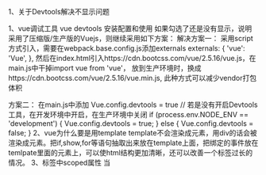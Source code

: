 1、关于Devtools解决不显示问题
 
1、vue调试工具 vue devtools 安装配置和使用
如果勾选了还是没有显示，说明采用了压缩版/生产版的Vuejs，则继续采用如下方案：
解决方案一：
采用script方式引入，需要在webpack.base.config.js添加externals
externals: {
   'vue': 'Vue',
},
然后在index.html引入https://cdn.bootcss.com/vue/2.5.16/vue.js，在main.js中干掉import vue from 'vue'，
放到生产环境时，换成https://cdn.bootcss.com/vue/2.5.16/vue.min.js,
此种方式可以减少vendor打包体积
 
方案二：
在main.js中添加
Vue.config.devtools = true
// 若是没有开启Devtools工具，在开发环境中开启，在生产环境中关闭
if (process.env.NODE_ENV == 'development') {
   Vue.config.devtools = true;
} else {
   Vue.config.devtools = false;
}
2、vue为什么要是用template
template不会渲染成元素，用div的话会被渲染成元素。把if,show,for等语句抽取出来放在template上面，把绑定的事件放在temlpate里面的元素上，可以使html结构更加清晰，还可以改善一个标签过长的情况。
3、标签中scoped属性
当 <style> 标签有 scoped 属性时，它的CSS 只作用于当前组件中的元素。

Vue父子间通信
语雀文档：https://www.yuque.com/docs/share/4167c387-2ef3-4cf4-bacc-6d2e6d2251d2?# 《学习笔记》

vscode链接Git初始化
 git config --global user.email "you@example.com"
  git config --global user.name "Your Name"


1.完成培训视频学习，并撰写相关学习笔记0708强国培训学习笔记 。
2.完成培训考试。
3.雏鹰4班分享环节代表小组，制作售后模块分享PPT并完成售后模块的分享。
4.详解vue中的ref和$refs的使用：
目的：获取dom
$("#id").text('xxx')   // 使用Jquery
document.getElementById("id")  // 使用原生Dom
使用VUE:通过在dom或组件上面注册ref，然后使用对象refs来进行调用。（）
尽管存在 prop 和事件，有的时候你仍可能需要在 JavaScript 里直接访问一个子组件。为了达到这个目的，你可以通过 ref 这个 attribute 为子组件赋予一个 ID 引用。例如：
<base-input ref="usernameInput"></base-input>
现在在你已经定义了这个 ref 的组件里，你可以使用：
this.$refs.usernameInput
来访问这个 <base-input> 实例，以便不时之需。比如程序化地从一个父级组件聚焦这个输入框。在刚才那个例子中，该 <base-input> 组件也可以使用一个类似的 ref 提供对内部这个指定元素的访问，例如：
<input ref="input">
甚至可以通过其父级组件定义方法：
methods: {
  // 用来从父级组件聚焦输入框
  focus: function () {
    this.$refs.input.focus()
  }
}
这样就允许父级组件通过下面的代码聚焦 <base-input> 里的输入框：
this.$refs.usernameInput.focus()

// 备份二
 // 供应商名称
            <el-table-column prop="providerName" :label="$t('purchaseProvider.supplierName')"
                             align="center" width="150" sortable>
            </el-table-column>
            // 供应商编号
            <el-table-column prop="providerNo" :label="$t('purchaseProvider.supplierCode')"
                             align="center" width="130" sortable>
            </el-table-column>
            // 线上供货渠道
            <el-table-column prop="platformId" :label="$t('purchaseProvider.onlineSupplyChannels')"
                             align="center" width="150" sortable>
            </el-table-column>
            // 联系人
            <el-table-column prop="contact" :label="$t('purchaseProvider.contactPerson')"
                             align="center" width="100" sortable>
            </el-table-column>
            // 手机
            <el-table-column prop="mobile" :label="$t('purchaseProvider.mobilePhone')"
                             align="center" width="150" sortable>
            </el-table-column>
            // 固话
            <el-table-column prop="telno" :label="$t('purchaseProvider.telephone')"
                             align="center" width="100" sortable>
            </el-table-column>
            // 邮箱
            <el-table-column prop="email" :label="$t('purchaseProvider.email')"
                             align="center" width="100" sortable>
            </el-table-column>
            // QQ
            <el-table-column prop="qq" label="QQ" align="center" >
            </el-table-column>
            // 旺旺
            <el-table-column prop="wangwang" :label="$t('purchaseProvider.wantWant')"
                             align="center" width="100" >
            </el-table-column>
            // 传真
            <el-table-column prop="fax" :label="$t('purchaseProvider.fax')"
                             align="center" width="100" >
            </el-table-column>
            // 地址
            <el-table-column prop="address" :label="$t('purchaseProvider.address')"
                             align="center" width="300" >
              <template slot-scope="scope">
                {{getCountryName(scope.row.country)}} {{scope.row.province}} {{scope.row.city}} {{scope.row.district}} {{scope.row.address}}
              </template>
            </el-table-column>
            // 邮编
            <el-table-column prop="zip" :label="$t('purchaseProvider.postCode')" align="center" width="100">
            </el-table-column>
            // 自定义属性1
            <el-table-column prop="prop1" :label="$t('purchaseProvider.customAttribute1')" align="center" width="100">
            </el-table-column>
            // 自定义属性2
            <el-table-column prop="prop2" :label="$t('purchaseProvider.customAttribute2')" align="center" width="100">
            </el-table-column>
            // 自定义属性3
            <el-table-column prop="prop3" :label="$t('purchaseProvider.customAttribute3')" align="center" width="100">
            </el-table-column>
            // 自定义属性4
            <el-table-column prop="prop4" :label="$t('purchaseProvider.customAttribute4')" align="center" width="100">
            </el-table-column>
            // 启用状态
            <el-table-column prop="deleted" :label="$t('purchaseProvider.enableStatus')" align="center" width="100" sortable>
              <template slot-scope="scope">
                {{scope.row.deleted === 0?$t('purchaseProvider.enable'):$t('purchaseProvider.deactivate')}}
              </template>
            </el-table-column>
            // 备注
            <el-table-column prop="remark" :label="$t('purchaseProvider.remark')" align="center" width="100">
            </el-table-column>
            // 创建时间
            <el-table-column prop="created" width="150" :label="$t('purchaseProvider.createdTime')"
                             align="center" sortable>
            </el-table-column>


            // 备份二

            <el-tabs v-model="activeTag" @tab-click="changeTab">
            <el-tab-pane :label="$t('goodsSuite.specTag')" name="0">
              <SubTable :table-data="suiteDetailList" :table-title="specTitle"
                        :currency="currency"></SubTable>
            </el-tab-pane>
            <el-tab-pane :label="$t('goodsSuite.logTag')" name="1">
              <SubTable :table-data="suiteLogList" :table-title="suiteLogTitle"></SubTable>
            </el-tab-pane>
            </el-tabs>


typeof null的值; // object
typeof undefined的值; // undefined
typeof NaN的值; number
typeof []的值 // object
typeof {}的值 // object

哪些操作会造成内存泄漏:

第一种情况是我们由于使用未声明的变量，而意外的创建了一个全局变量，而使这个变量一直留在内存中无法被回收。

第二种情况是我们设置了 setInterval 定时器，而忘记取消它，如果循环函数有对外部变量的引用的话，那么这个变量会被一直留
在内存中，而无法被回收。

第三种情况是我们获取一个 DOM 元素的引用，而后面这个元素被删除，由于我们一直保留了对这个元素的引用，所以它也无法被回
收。

第四种情况是不合理的使用闭包，从而导致某些变量一直被留在内存当中。

深浅拷贝区别，手写深拷贝。如何对function进行拷贝:


// 浅拷贝的实现：
function shallowCopy(object) {
  // 只拷贝对象
  if (!object || typeof object !== "object") return;
  // 根据object的类型判断来创建一个数组或者对象
  let newObject = Array.isArray(object) ? [] : {};
  // 遍历object，并且判断object的属性才拷贝
  for (let key in object) {
    if (object.hasOwnProperty(key)) {
      newObject[key] = object[key];
    }
  }
  return newObject;
}

// 深拷贝的实现：
function deepCopy(object) {
  if (!object || typeof object !== "object") return;
  let newObjcet = Array.isArray(object) ? [] : {};
  for (let key in object) {
    if (object.hasOwnProperty(key)) {
      newObjcet[key] = 
      typeof object[key] === "object" ? deepCopy(object[key]) : object[key];
    }
  }
  return newObject;
}


Number.EPSILON
浮点数的存储
JavaScript 如何存储小数。和其它语言如 Java 和 Python 不同，JavaScript 中所有数字包括整数和小数都只有一种类型 — Number。
相同点在于他们的实现遵循 IEEE 754 标准，使用 64 位固定长度来表示，也就是标准的 double 双精度浮点数来表示。

解决：
1.升阶
2.左边两数计算与右边结果相减如果小于es6的Number.EPSILON的话，认定两遍相等。

大数危机：
要想解决大数的问题你可以引用第三方库 bignumber.js，原理是把所有数字当作字符串，重新实现了计算逻辑，缺点是性能比原生的差很多。
现在 TC39 已经有一个 Stage 3 的提案 proposal bigint，大数问题有望彻底解决。

进程 ，资源分配的基本单位
进程控制块 (Process Control Block, PCB) 描述进程的基本信息和运行状态，所谓的创建进程和撤销进程，都是指对 PCB 的操作。

调度算法：
1.1 先来先服务 first-come first-serverd（FCFS）

非抢占式的调度算法，按照请求的顺序进行调度。

有利于长作业，但不利于短作业，因为短作业必须一直等待前面的长作业执行完毕才能执行，而长作业又需要执行很长时间，造成了短作业等待时间过长。

1.2 短作业优先 shortest job first（SJF）

非抢占式的调度算法，按估计运行时间最短的顺序进行调度。

长作业有可能会饿死，处于一直等待短作业执行完毕的状态。因为如果一直有短作业到来，那么长作业永远得不到调度。

1.3 最短剩余时间优先 shortest remaining time next（SRTN）

最短作业优先的抢占式版本，按剩余运行时间的顺序进行调度。 当一个新的作业到达时，其整个运行时间与当前进程的剩余时间作比较。如果新的进程需要的时间更少，则挂起当前进程，运行新的进程。否则新的进程等待。

1.4 时间片轮转

将所有就绪进程按 FCFS 的原则排成一个队列，每次调度时，把 CPU 时间分配给队首进程，该进程可以执行一个时间片。当时间片用完时，由计时器发出时钟中断，调度程序便停止该进程的执行，并将它送往就绪队列的末尾，同时继续把 CPU 时间分配给队首的进程。

时间片轮转算法的效率和时间片的大小有很大关系：

因为进程切换都要保存进程的信息并且载入新进程的信息，如果时间片太小，会导致进程切换得太频繁，在进程切换上就会花过多时间。
而如果时间片过长，那么实时性就不能得到保证。


线程，独立调度的基本单位
一个进程中可以有多个线程，它们共享进程资源。
QQ 和浏览器是两个进程，浏览器进程里面有很多线程，例如 HTTP 请求线程、事件响应线程、渲染线程等等，线程的并发执行使得在浏览器中点击一个新链接从而发起 HTTP 请求时，浏览器还可以响应用户的其它事件。

api的设计原则：create destory wait 暂停-》恢复
进程与线程的区别

进程通信：管道、消息队列、socket套接字、共享内存、信号、信号量


canvas和svg的区别？什么是矢量图？svg的优势？

矢量图形是计算机图形学中用点、直线或者多边形等基于数学方程的几何图元表示图像。

Canvas 是一种通过 JavaScript 来绘制 2D 图形的方法。Canvas 是逐像素来进行渲染的，因此当我们对 Canvas 进行缩放时，
会出现锯齿或者失真的情况。
 
SVG 是一种使用 XML 描述 2D 图形的语言。SVG 基于 XML，这意味着 SVG DOM 中的每个元素都是可用的。我们可以为某个元素
附加 JavaScript 事件监听函数。并且 SVG 保存的是图形的绘制方法，因此当 SVG 图形缩放时并不会失真。

Canvas适用场景
Canvas提供的功能更原始，适合像素处理，动态渲染和大数据量绘制
（Canvas是基于位图的图像，它不能够改变大小，只能缩放显示；所以说Canvas更适合用来实现类似于Flash能做的事情）
SVG适用场景
SVG功能更完善，适合静态图片展示，高保真文档查看和打印的应用场景
（SVG更适合用来做动态交互，而且SVG绘图很容易编辑，只需要增加或移除相应的元素就可以了。）



如何用css写一个扇形、用css写一个三角形。
.triangle{
  position: absolute;
  width:0;
  height: 0;
  border-width:0 10px 10px 10px;
  border-style: solid;
  border-color: transparent transparent white transparent;
}

    .shanxing { 
      position:absolute;
      width: 0;
      height: 0;
      border-width:100px;
      border-style:solid;
      border-color:transparent;
      border-top-color:#f00;
      border-radius:100px;  
      }

/*二值语法纵向横向*/
/*三值语法上横向下*/

了解CSSmodule吗？如何避免css的属性污染？(所有的类名和动画名称默认都有各自的作用域的CSS文件)

CSS模块化： 使用CSS并使用JS来管理样式依赖，CSS Modules能最大化地结合现有CSS生态和JS模块化能力。
发布时依旧编译出单独的 JS 和 CSS。

CSS Modules 实现了以下几点：
所有样式都是 local 的，解决了命名冲突和全局污染问题
class 名生成规则配置灵活，可以此来压缩 class 名（自动生成class名并且用算法生成了一个序列码，保证了唯一性）
只需引用组件的 JS 就能搞定组件所有的 JS 和 CSS
依然是 CSS，几乎 0 学习成本。

使用了 CSS Modules 后，就相当于给每个 class 名外加加了一个 :local，以此来实现样式的局部化，如果你想切换到全局模式，使用对应的 :global。
.normal {
  color: green;
}

/* 以上与下面等价 */
:local(.normal) {
  color: green; 
}

/* 定义全局样式 */
:global(.btn) {
  color: red;
}

/* 定义多个全局样式 */
:global {
  .link {
    color: green;
  }
  .box {
    color: yellow;
  }
}

Compose 来组合样式
对于样式复用，CSS Modules 只提供了唯一的方式来处理：composes 组合
/* components/Button.css */
.base { /* 所有通用的样式 */ }

.normal {
  composes: base;
  /* normal 其它样式 */
}

.disabled {
  composes: base;
  /* disabled 其它样式 */
}

import styles from './Button.css';

buttonElem.outerHTML = `<button class=${styles.normal}>Submit</button>`

生成的 HTML 变为
<button class="button--base-daf62 button--normal-abc53">Submit</button>






eg：出现问题：要修改其中td的样式，因为是全局的，所以其他也会受到影响。所以使用局部作用:local或者页面引用解决。
tbody tr td{
    text-align: center!important;
    color: #00cc00
  }
解决方法：
（1）:local(.类名)


:local(.biaoge-duli){
  tbody tr td{
    text-align: center!important;
    color: #00cc00
  }
}

（2）页面引用

import styles from '../styles.css';//对应的文件名

---

<Table className={styg['biaoge-duli']} />


this.$nextTick学一下记忆一下
使用场景：在数据变化后要执行的某个操作，而这个操作需要使用随数据改变而改变的DOM结构的时候，这个操作都应该放进Vue.nextTick()的回调函数中。
应用场景：需要在视图更新之后，基于新的视图进行操作。

Vue 实现响应式并不是数据发生变化之后 DOM 立即变化，而是异步更新。
$nextTick 是在下次 DOM 更新循环结束之后执行延迟回调，在修改数据之后使用 $nextTick，则可以在回调中获取更新后的 DOM

原理：
Vue 异步执行 DOM 更新。只要观察到数据变化，Vue 将开启一个队列，并缓冲在同一事件循环中发生的所有数据改变。如果同一个 watcher 被多次触发，只会被推入到队列中一次。这种在缓冲时去除重复数据对于避免不必要的计算和 DOM 操作上非常重要。然后，在下一个的事件循环“tick”中，Vue 刷新队列并执行实际 (已去重的) 工作。Vue 在内部尝试对异步队列使用原生的 Promise.then 和MessageChannel，如果执行环境不支持，会采用 setTimeout(fn, 0)代替。

例如，当你设置vm.someData = 'new value'，该组件不会立即重新渲染。当刷新队列时，组件会在事件循环队列清空时的下一个“tick”更新。多数情况我们不需要关心这个过程，但是如果你想在 DOM 状态更新后做点什么，这就可能会有些棘手。虽然 Vue.js 通常鼓励开发人员沿着“数据驱动”的方式思考，避免直接接触 DOM，但是有时我们确实要这么做。为了在数据变化之后等待 Vue 完成更新 DOM ，可以在数据变化之后立即使用Vue.nextTick(callback) 。这样回调函数在 DOM 更新完成后就会调用。


事件循环：
第一个 tick（图例中第一个步骤，即'本次更新循环'）：

首先修改数据，这是同步任务。同一事件循环的所有的同步任务都在主线程上执行，形成一个执行栈，此时还未涉及 DOM 。
Vue 开启一个异步队列，并缓冲在此事件循环中发生的所有数据改变。如果同一个 watcher 被多次触发，只会被推入到队列中一次。
第二个 tick（图例中第二个步骤，即'下次更新循环'）：

同步任务执行完毕，开始执行异步 watcher 队列的任务，更新 DOM 。Vue 在内部尝试对异步队列使用原生的 Promise.then 和 MessageChannel 方法，如果执行环境不支持，会采用 setTimeout(fn, 0) 代替。

第三个 tick（图例中第三个步骤）：

此时就是文档所说的

下次 DOM 更新循环结束之后
此时通过 Vue.nextTick 获取到改变后的 DOM 。通过 setTimeout(fn, 0) 也可以同样获取到。

简单总结事件循环：

同步代码执行 -> 查找异步队列，推入执行栈，执行Vue.nextTick[事件循环1] ->查找异步队列，推入执行栈，执行Vue.nextTick[事件循环2]...

总之，异步是单独的一个tick，不会和同步在一个 tick 里发生，也是 DOM 不会马上改变的原因。
